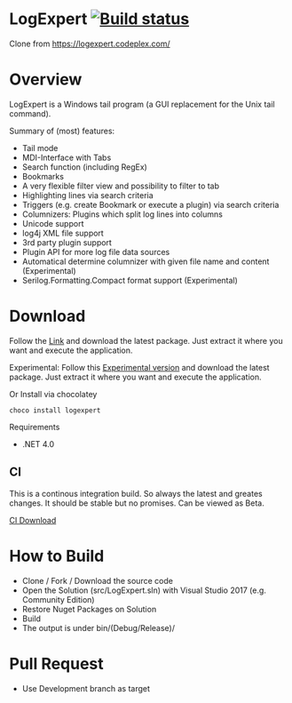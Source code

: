# LogExpert [![Build status](https://ci.appveyor.com/api/projects/status/hxwxyyxy81l4tee8/branch/master?svg=true)](https://ci.appveyor.com/project/Zarunbal/logexpert/branch/master)

Clone from https://logexpert.codeplex.com/

# Overview
LogExpert is a Windows tail program (a GUI replacement for the Unix tail command).

Summary of (most) features:

* Tail mode
* MDI-Interface with Tabs
* Search function (including RegEx)
* Bookmarks
* A very flexible filter view and possibility to filter to tab
* Highlighting lines via search criteria
* Triggers (e.g. create Bookmark or execute a plugin) via search criteria
* Columnizers: Plugins which split log lines into columns
* Unicode support
* log4j XML file support
* 3rd party plugin support
* Plugin API for more log file data sources
* Automatical determine columnizer with given file name and content (Experimental)
* Serilog.Formatting.Compact format support (Experimental)

# Download
Follow the [Link](https://github.com/zarunbal/LogExpert/releases/latest) and download the latest package. Just extract it where you want and execute the application.

Experimental: 
Follow this [Experimental version](https://github.com/miltob/LogExpert/releases/latest) and download the latest package. Just extract it where you want and execute the application.

Or Install via chocolatey

```choco install logexpert```

Requirements
- .NET 4.0

## CI
This is a continous integration build. So always the latest and greates changes. It should be stable but no promises. Can be viewed as Beta.

[CI Download](https://ci.appveyor.com/project/Zarunbal/logexpert)

# How to Build

- Clone / Fork / Download the source code
- Open the Solution (src/LogExpert.sln) with Visual Studio 2017 (e.g. Community Edition)
- Restore Nuget Packages on Solution
- Build
- The output is under bin/(Debug/Release)/

# Pull Request
- Use Development branch as target
